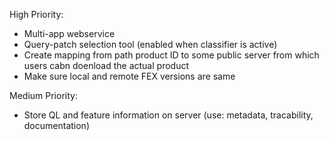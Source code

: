 High Priority:

* Multi-app webservice
* Query-patch selection tool (enabled when classifier is active)
* Create mapping from path product ID to  some public server from which users cabn doenload the actual product
* Make sure local and remote FEX versions are same

Medium Priority:

* Store QL and feature information on server (use: metadata, tracability, documentation)